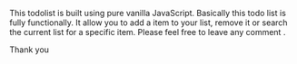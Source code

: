 This todolist is built using pure vanilla JavaScript. Basically this todo list is fully functionally. It allow you to add a  item to your list, remove it or search the current list for a specific item. Please feel free to leave any comment .

Thank you

